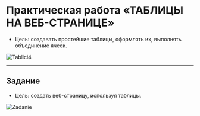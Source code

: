 # Практическая работа  «ТАБЛИЦЫ НА ВЕБ-СТРАНИЦЕ»
* Цель: создавать простейшие таблицы, оформлять их, выполнять объединение ячеек.
<p align="left"><image src="/images/Tablici4.jpg" alt="Tablici4"></p>

***

## Задание
* Цель: создать веб-страницу, используя таблицы.
<p align="left"><image src="/images/Zadanie.jpg" alt="Zadanie"></p>
